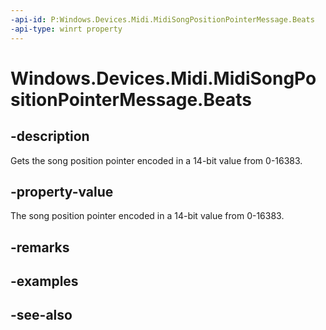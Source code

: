 ```yaml
---
-api-id: P:Windows.Devices.Midi.MidiSongPositionPointerMessage.Beats
-api-type: winrt property
---
```


<!-- Property syntax
public ushort Beats { get; }
-->

# Windows.Devices.Midi.MidiSongPositionPointerMessage.Beats

## -description
Gets the song position pointer encoded in a 14-bit value from 0-16383.

## -property-value
The song position pointer encoded in a 14-bit value from 0-16383.

## -remarks

## -examples

## -see-also

